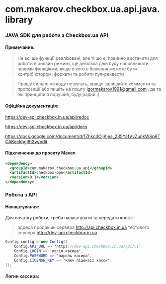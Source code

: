 # com.makarov.checkbox.ua.api.java.library
### JAVA SDK для работи з Checkbox.ua API

#### Примечание:

> Не всі ще функції реалізовані, але ті що є, повинно вистачити для роботи в онлайн режимі, 
> ще декілька днів буду наповнювати новими функціями, якщо в кого є бажання можете бути контріб'ютором, форкати та робити пул-реквести

> Прошу сильно по коду не ругать, краще залишайте комменти та пропозиції або пишіть на пошту igormakarov1991@gmail.com , де та які принципи я порушив, буду радий  :)

#### Офіційна документація:

<https://dev-api.checkbox.in.ua/api/redoc>

<https://dev-api.checkbox.in.ua/api/docs>

<https://docs.google.com/document/d/1Zhkc4OljKjea_235YafVvZunkWSp6TCAKeckhgl8t2w/edit>

 #### Підключення до проєкту Maven
```xml
<dependency>
  <groupId>com.makarov.checkbox.ua.api</groupId>
  <artifactId>checkbox-ppo</artifactId>
  <version>0.1</version>
</dependency>
```

### Робота з API

#### Налаштування:
Для початку роботи, треба налаштувати та передати конфіг:
> адреса продакшн сервера http://api.checkbox.in.ua
> тестового сервера http://dev-api.checkbox.in.ua

```java
Config config = new Config([
    Config.API_URL => 'https://dev-api.checkbox.in.ua/api/v1',
    Config.LOGIN => 'логін касира',
    Config.PASSWORD => 'пароль касира',
    Config.LICENSE_KEY => 'ключ ліцензії касси'
]);
```

#### Логин кассира:


 
